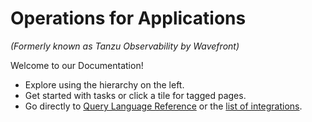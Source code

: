 <div class="index-header">
    <div>
        <h1>Operations for Applications</h1>
        <p><i>(Formerly known as Tanzu Observability by Wavefront)</i></p>
        <p>Welcome to our Documentation!</p>
        <ul>
            <li>Explore using the hierarchy on the left.</li>
            <li>Get started with tasks or click a tile for tagged pages.</li>
            <li>Go directly to <a href="query_language_reference.html">Query Language Reference</a> or the <a href="label_integrations%20list.html">list of integrations</a>.</li>
        </ul>
    </div>
</div>
